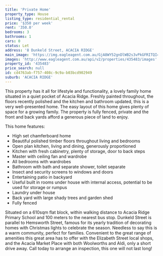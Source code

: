 ```yaml
---
title: 'Private Home'
property_type: House
listing_type: residential_rental
price: '$350 per week'
rent: '350.0'
bedrooms: 3
bathrooms: 1
cars: 0
status: Let
address: '8 Dunkeld Street, ACACIA RIDGE'
main_image: 'https://img.eagleagent.com.au/GjA8WY52gnDlWB2s3vPkGFRITQI=/1280x854/smart/https://s3-us-west-2.amazonaws.com/eagleagent-orig/images/6824815/421628674-image-M.jpg'
images: 'http://www.eagleagent.com.au/api/v2/properties/435483/images'
property_id: '435483'
price_search: null
id: cd4763ab-f757-408c-9c9a-b03bcd902949
suburb: 'ACACIA RIDGE'
---
```

This property has it all for lifestyle and functionality, a lovely family home situated in a quiet pocket of Acacia Ridge. Freshly painted throughout, the floors recently polished and the kitchen and bathroom updated, this is a very well-presented home. The easy layout of this home gives plenty of space for a growing family. The property is fully fenced, private and the front and back yards afford a generous piece of land to enjoy.

This home features:

*  High set chamferboard home
*  Beautiful polished timber floors throughout living and bedrooms
*  Open plan kitchen, living and dining, generously proportioned
*  Kitchen with fresh cabinetry, plenty of storage, door to back steps
*  Master with ceiling fan and wardrobe
*  All bedrooms with wardrobes
*  Bathroom with bath and separate shower, toilet separate
*  Insect and security screens to windows and doors
*  Entertaining patio in backyard
*  Useful built in rooms under house with internal access, potential to be used for storage or rumpus
*  Laundry under house
*  Back yard with large shady trees and garden shed
*  Fully fenced

Situated on a 610sqm flat block, within walking distance to Acacia Ridge Primary School and 100 meters to the nearest bus stop. Dunkeld Street is parallel to Hemsworth Street, famous for its yearly tradition of decorating homes with Christmas lights to celebrate the season. Needless to say this is a warm community, perfect for families. Convenient to the great range of amenities this great area has to offer with the Elizabeth Street local shops, and the Acacia Market Place with both Woolworths and Aldi, only a short drive away. Call today to arrange an inspection, this one will not last long!
